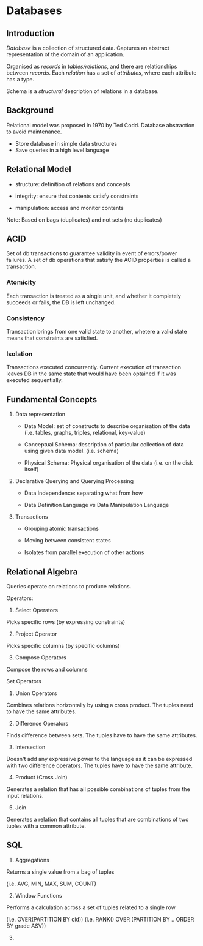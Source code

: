 # Databases

## Introduction

*Database* is a collection of structured data. Captures an abstract
representation of the domain of an application.

Organised as *records* in *tables/relations*, and there are relationships between *records*.
Each *relation* has a set of *attributes*, where each attribute has a type.

Schema is a *structural* description of relations in a database.

## Background

Relational model was proposed in 1970 by Ted Codd. Database abstraction
to avoid maintenance.

- Store database in simple data structures
- Save queries in a high level language

## Relational Model

- structure: definition of relations and concepts

- integrity: ensure that contents satisfy constraints

- manipulation: access and monitor contents

Note: Based on bags (duplicates) and not sets (no duplicates)

## ACID

Set of db transactions to guarantee validity in event of errors/power failures.
A set of db operations that satisfy the ACID properties is called a transaction.


### Atomicity

Each transaction is treated as a single unit, and whether it completely succeeds or fails, the DB is left unchanged. 

### Consistency

Transaction brings from one valid state to another, whetere a valid state means that constraints are satisfied. 

### Isolation

Transactions executed concurrently. Current execution of transaction leaves DB in the same state that would have been optained if it was executed sequentially.

### 

## Fundamental Concepts

1. Data representation

    - Data Model: set of constructs to describe organisation of the data
    (i.e. tables, graphs, triples, relational, key-value)

    - Conceptual Schema: description of particular collection of data using given
     data model. (i.e. schema)

     - Physical Schema: Physical organisation of the data (i.e. on the disk itself)

2. Declarative Querying and Querying Processing

    - Data Independence: separating what from how

    - Data Definition Language vs Data Manipulation Language


3. Transactions

    - Grouping atomic transactions

    - Moving between consistent states

    - Isolates from parallel execution of other actions


## Relational Algebra

Queries operate on relations to produce relations.

Operators:

1. Select Operators

Picks specific rows (by expressing constraints)

2. Project Operator

Picks specific columns (by specific columns)

3. Compose Operators

Compose the rows and columns

Set Operators

1. Union Operators

Combines relations horizontally by using a cross product.
The tuples need to have the same attributes.

2. Difference Operators

Finds difference between sets. The tuples have to have the same attributes.

3. Intersection

Doesn't add any expressive power to the language as it can be expressed with two difference operators. The tuples have to have the same attribute.

4. Product (Cross Join)

Generates a relation that has all possible combinations of tuples from the input relations.

5. Join

Generates a relation that contains all tuples that are combinations of two tuples with a common attribute.

## SQL

1. Aggregations

Returns a single value from a bag of tuples

(i.e. AVG, MIN, MAX, SUM, COUNT)

2. Window Functions

Performs a calculation across a set of tuples related to a single row

(i.e. OVER(PARTITION BY cid))
(i.e. RANK() OVER (PARTITION BY .. ORDER BY grade ASV))

3. 
